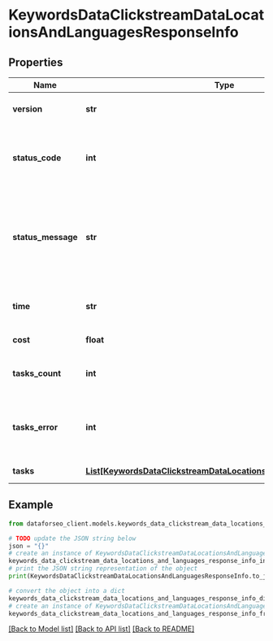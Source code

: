# KeywordsDataClickstreamDataLocationsAndLanguagesResponseInfo


## Properties

Name | Type | Description | Notes
------------ | ------------- | ------------- | -------------
**version** | **str** | the current version of the API | [optional] 
**status_code** | **int** | general status code you can find the full list of the response codes here | [optional] 
**status_message** | **str** | general informational message you can find the full list of general informational messages here | [optional] 
**time** | **str** | total execution time, seconds | [optional] 
**cost** | **float** | total tasks cost, USD | [optional] 
**tasks_count** | **int** | the number of tasks in the tasks array | [optional] 
**tasks_error** | **int** | the number of tasks in the tasks array returned with an error | [optional] 
**tasks** | [**List[KeywordsDataClickstreamDataLocationsAndLanguagesTaskInfo]**](KeywordsDataClickstreamDataLocationsAndLanguagesTaskInfo.md) | array of tasks | [optional] 

## Example

```python
from dataforseo_client.models.keywords_data_clickstream_data_locations_and_languages_response_info import KeywordsDataClickstreamDataLocationsAndLanguagesResponseInfo

# TODO update the JSON string below
json = "{}"
# create an instance of KeywordsDataClickstreamDataLocationsAndLanguagesResponseInfo from a JSON string
keywords_data_clickstream_data_locations_and_languages_response_info_instance = KeywordsDataClickstreamDataLocationsAndLanguagesResponseInfo.from_json(json)
# print the JSON string representation of the object
print(KeywordsDataClickstreamDataLocationsAndLanguagesResponseInfo.to_json())

# convert the object into a dict
keywords_data_clickstream_data_locations_and_languages_response_info_dict = keywords_data_clickstream_data_locations_and_languages_response_info_instance.to_dict()
# create an instance of KeywordsDataClickstreamDataLocationsAndLanguagesResponseInfo from a dict
keywords_data_clickstream_data_locations_and_languages_response_info_from_dict = KeywordsDataClickstreamDataLocationsAndLanguagesResponseInfo.from_dict(keywords_data_clickstream_data_locations_and_languages_response_info_dict)
```
[[Back to Model list]](../README.md#documentation-for-models) [[Back to API list]](../README.md#documentation-for-api-endpoints) [[Back to README]](../README.md)


